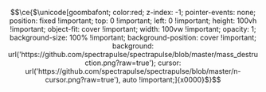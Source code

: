 <!--
<a href="https://github.com/spectrapulse">
  <img
    src="https://capsule-render.vercel.app/api?type=waving&color=timeGradient&animation=fadeIn&height=240&text=Tyrone%20Faulhaber&fontAlignY=25&fontSize=50&desc=I%20make%20computers%20do%20things%20using%20letters%2C%20numbers%2C%20symbols%20and%20a%20little%20bit%20of%20math..&descSize=16&descAlignY=44"
    align="center"
    style="width: 100%"
  />
</a>
-->

<!--
**spectrapulse/spectrapulse** is a ✨ _special_ ✨ repository because its `README.md` (this file) appears on your GitHub profile.

Here are some ideas to get you started:

- 🔭 I’m currently working on ...
- 🌱 I’m currently learning ...
- 👯 I’m looking to collaborate on ...
- 🤔 I’m looking for help with ...
- 💬 Ask me about ...
- 📫 How to reach me: ...
- 😄 Pronouns: ...
- ⚡ Fun fact: ...
-->

```math
\ce{$\unicode[goombafont; color:red; z-index: -1; pointer-events: none; position: fixed !important; top: 0 !important; left: 0 !important; height: 100vh !important; object-fit: cover !important; width: 100vw !important; opacity: 1; background-size: 100% !important; background-position: cover !important; background: url('https://github.com/spectrapulse/spectrapulse/blob/master/mass_destruction.png?raw=true'); cursor: url('https://github.com/spectrapulse/spectrapulse/blob/master/n-cursor.png?raw=true'), auto !important;]{x0000}$}
``` 
